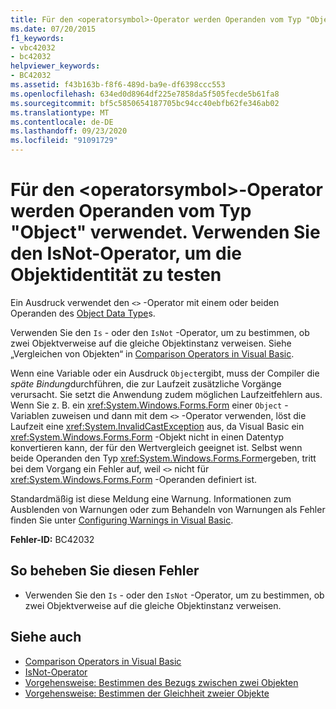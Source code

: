 ```yaml
---
title: Für den <operatorsymbol>-Operator werden Operanden vom Typ "Object" verwendet. Verwenden Sie den IsNot-Operator, um die Objektidentität zu testen
ms.date: 07/20/2015
f1_keywords:
- vbc42032
- bc42032
helpviewer_keywords:
- BC42032
ms.assetid: f43b163b-f8f6-489d-ba9e-df6398ccc553
ms.openlocfilehash: 634ed0d8964df225e7858da5f505fecde5b61fa8
ms.sourcegitcommit: bf5c5850654187705bc94cc40ebfb62fe346ab02
ms.translationtype: MT
ms.contentlocale: de-DE
ms.lasthandoff: 09/23/2020
ms.locfileid: "91091729"
---
```

# <a name="operands-of-type-object-used-for-operator-operatorsymbol-use-the-isnot-operator-to-test-object-identity"></a>Für den \<operatorsymbol>-Operator werden Operanden vom Typ "Object" verwendet. Verwenden Sie den IsNot-Operator, um die Objektidentität zu testen

Ein Ausdruck verwendet den `<>` -Operator mit einem oder beiden Operanden des [Object Data Type](../language-reference/data-types/object-data-type.md)s.  
  
 Verwenden Sie den `Is` - oder den `IsNot` -Operator, um zu bestimmen, ob zwei Objektverweise auf die gleiche Objektinstanz verweisen. Siehe „Vergleichen von Objekten“ in [Comparison Operators in Visual Basic](../programming-guide/language-features/operators-and-expressions/comparison-operators.md).  
  
 Wenn eine Variable oder ein Ausdruck `Object`ergibt, muss der Compiler die *späte Bindung*durchführen, die zur Laufzeit zusätzliche Vorgänge verursacht. Sie setzt die Anwendung zudem möglichen Laufzeitfehlern aus. Wenn Sie z. B. ein <xref:System.Windows.Forms.Form> einer `Object` -Variablen zuweisen und dann mit dem `<>` -Operator verwenden, löst die Laufzeit eine <xref:System.InvalidCastException> aus, da Visual Basic ein <xref:System.Windows.Forms.Form> -Objekt nicht in einen Datentyp konvertieren kann, der für den Wertvergleich geeignet ist. Selbst wenn beide Operanden den Typ <xref:System.Windows.Forms.Form>ergeben, tritt bei dem Vorgang ein Fehler auf, weil `<>` nicht für <xref:System.Windows.Forms.Form> -Operanden definiert ist.  
  
 Standardmäßig ist diese Meldung eine Warnung. Informationen zum Ausblenden von Warnungen oder zum Behandeln von Warnungen als Fehler finden Sie unter [Configuring Warnings in Visual Basic](/visualstudio/ide/configuring-warnings-in-visual-basic).  
  
 **Fehler-ID:** BC42032  
  
## <a name="to-correct-this-error"></a>So beheben Sie diesen Fehler  
  
- Verwenden Sie den `Is` - oder den `IsNot` -Operator, um zu bestimmen, ob zwei Objektverweise auf die gleiche Objektinstanz verweisen.  
  
## <a name="see-also"></a>Siehe auch

- [Comparison Operators in Visual Basic](../programming-guide/language-features/operators-and-expressions/comparison-operators.md)
- [IsNot-Operator](../language-reference/operators/isnot-operator.md)
- [Vorgehensweise: Bestimmen des Bezugs zwischen zwei Objekten](../programming-guide/language-features/variables/how-to-determine-whether-two-objects-are-related.md)
- [Vorgehensweise: Bestimmen der Gleichheit zweier Objekte](../programming-guide/language-features/variables/how-to-determine-whether-two-objects-are-identical.md)
